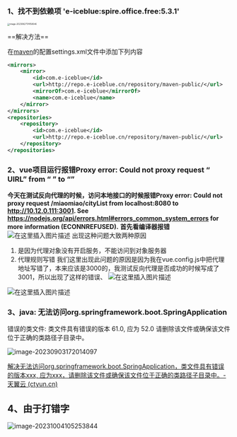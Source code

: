 ### 1、找不到依赖项 'e-iceblue:spire.office.free:5.3.1'

<img src="https://haobin-001.oss-cn-hangzhou.aliyuncs.com/imgs-for-typora/image-20230827174158546.png?x-oss-process=image/auto-orient,1/quality,q_90/watermark,text_56iL5bqP5ZGY5aW95Yaw,type_ZmFuZ3poZW5na2FpdGk,color_fef6f0,size_30,shadow_100,g_se,x_10,y_10" alt="image-20230827174158546" style="zoom: 33%;" />

==解决方法==

在[maven](https://so.csdn.net/so/search?q=maven&spm=1001.2101.3001.7020)的配置settings.xml文件中添加下列内容

```xml
<mirrors>
	<mirror>
		<id>com.e-iceblue</id>
		<url>http://repo.e-iceblue.cn/repository/maven-public/</url>
	    <mirrorOf>com.e-iceblue</mirrorOf>
	    <name>com.e-iceblue</name>
	</mirror>
</mirrors>	
<repositories>
	<repository>
		<id>com.e-iceblue</id>
		<url>http://repo.e-iceblue.cn/repository/maven-public/</url>
	</repository>
</repositories>
```

### 2、vue项目运行报错Proxy error: Could not proxy request “ UIRL” from “  ” to  “”

**今天在测试反向代理的时候，访问本地接口的时候报错Proxy error: Could not proxy request /miaomiao/cityList from localhost:8080 to http://10.12.0.111:3001.
See https://nodejs.org/api/errors.html#errors_common_system_errors for more information (ECONNREFUSED).**
**首先看编译器报错**
![在这里插入图片描述](https://haobin-001.oss-cn-hangzhou.aliyuncs.com/imgs-for-typora/2021030110480443.png?x-oss-process=image/auto-orient,1/quality,q_90/watermark,text_56iL5bqP5ZGY5aW95Yaw,type_ZmFuZ3poZW5na2FpdGk,color_fef6f0,size_30,shadow_100,g_se,x_10,y_10)
出现这种问题大致两种原因

1. 是因为代理对象没有开启服务，不能访问到对象服务器
2. 代理规则写错
   我们这里出现此问题的原因是因为我在vue.config.js中把代理地址写错了，本来应该是3000的，我测试反向代理是否成功的时候写成了3001，所以出现了这样的错误、
   ![在这里插入图片描述](https://haobin-001.oss-cn-hangzhou.aliyuncs.com/imgs-for-typora/20210301105258521.png?x-oss-process=image/auto-orient,1/quality,q_90/watermark,text_56iL5bqP5ZGY5aW95Yaw,type_ZmFuZ3poZW5na2FpdGk,color_fef6f0,size_30,shadow_100,g_se,x_10,y_10)

![在这里插入图片描述](https://haobin-001.oss-cn-hangzhou.aliyuncs.com/imgs-for-typora/2021030110494098.png?x-oss-process=image/auto-orient,1/quality,q_90/watermark,text_56iL5bqP5ZGY5aW95Yaw,type_ZmFuZ3poZW5na2FpdGk,color_fef6f0,size_30,shadow_100,g_se,x_10,y_10)



### 3、java: 无法访问org.springframework.boot.SpringApplication
  错误的类文件: 
    类文件具有错误的版本 61.0, 应为 52.0
    请删除该文件或确保该文件位于正确的类路径子目录中。

![image-20230903172014097](https://haobin-001.oss-cn-hangzhou.aliyuncs.com/imgs-for-typora/image-20230903172014097.png?x-oss-process=image/auto-orient,1/quality,q_90/watermark,text_56iL5bqP5ZGY5aW95Yaw,type_ZmFuZ3poZW5na2FpdGk,color_fef6f0,size_30,shadow_100,g_se,x_10,y_10)

[解决无法访问org.springframework.boot.SpringApplication，类文件具有错误的版本xxx, 应为xxx，请删除该文件或确保该文件位于正确的类路径子目录中。-天翼云 (ctyun.cn)](https://www.ctyun.cn/zhishi/p-249214)

## 4、由于打错字

![image-20231004105253844](https://haobin-001.oss-cn-hangzhou.aliyuncs.com/imgs-for-typora/image-20231004105253844.png?x-oss-process=image/auto-orient,1/quality,q_90/watermark,text_56iL5bqP5ZGY5aW95Yaw,type_ZmFuZ3poZW5na2FpdGk,color_fef6f0,size_30,shadow_100,g_se,x_10,y_10)
